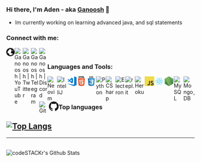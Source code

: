 ### Hi there, I'm Aden - aka [Ganoosh][website] 👋
- Im currently working on learning advanced java, and sql statements

### Connect with me:

[<img align="left" alt="ganoosh.tk" width="22px" src="https://raw.githubusercontent.com/iconic/open-iconic/master/svg/globe.svg" />][snush]
[<img align="left" alt="Ganoosh | YouTube" width="22px" src="https://cdn.jsdelivr.net/npm/simple-icons@v3/icons/youtube.svg" />][youtube]
[<img align="left" alt="Ganoosh | Twitter" width="22px" src="https://cdn.jsdelivr.net/npm/simple-icons@v3/icons/twitter.svg" />][twitter]
[<img align="left" alt="Ganoosh | Telegram" width="22px" src="https://host.ganoosh.repl.co/assets/telegram.svg" />][Telegram]
[<img align="left" alt="Ganoosh | Discord" width="22px" src="https://host.ganoosh.repl.co/assets/dis.svg" />][Discord]

<br />

### Languages and Tools:

<img align="left" alt="Neovim" width="26px" src="https://icons.iconarchive.com/icons/papirus-team/papirus-apps/512/nvim-icon.png" />
<img align="left" alt="IntelliJ" width="26px" src="https://img.icons8.com/material/452/intellij-idea.png" />
<img align="left" alt="Visual Studio Code" width="26px" src="https://raw.githubusercontent.com/github/explore/80688e429a7d4ef2fca1e82350fe8e3517d3494d/topics/visual-studio-code/visual-studio-code.png" />
<img align="left" alt="HTML5" width="26px" src="https://raw.githubusercontent.com/github/explore/80688e429a7d4ef2fca1e82350fe8e3517d3494d/topics/html/html.png" />
<img align="left" alt="CSS3" width="26px" src="https://raw.githubusercontent.com/github/explore/80688e429a7d4ef2fca1e82350fe8e3517d3494d/topics/css/css.png" />
<img align="left" alt="Python" width="26px" src="https://host.ganoosh.repl.co/assets/py.png"/>
<img align="left" alt="CSharp" width="26px" src="https://host.ganoosh.repl.co/assets/cs.png"/>
<img align="left" alt="Electron" width="26px" src="https://host.ganoosh.repl.co/assets/electron.png"/>
<img align="left" alt="repl.it" width="26px" src="https://host.ganoosh.repl.co/assets/repl.png"/>
<img align="left" alt="Heroku" width="26px" src="https://host.ganoosh.repl.co/assets/heroku.png"/>
<img align="left" alt="JavaScript" width="26px" src="https://raw.githubusercontent.com/github/explore/80688e429a7d4ef2fca1e82350fe8e3517d3494d/topics/javascript/javascript.png" />
<img align="left" alt="React" width="26px" src="https://raw.githubusercontent.com/github/explore/80688e429a7d4ef2fca1e82350fe8e3517d3494d/topics/react/react.png" />
<img align="left" alt="Node.js" width="26px" src="https://raw.githubusercontent.com/github/explore/80688e429a7d4ef2fca1e82350fe8e3517d3494d/topics/nodejs/nodejs.png" />
<img align="left" alt="MySQL" width="26px" src="https://host.ganoosh.repl.co/assets/mysql.png" />
<img align="left" alt="MongoDB" width="26px" src="https://host.ganoosh.repl.co/assets/mongodb.png" />
<img align="left" alt="Git" width="26px" src="https://host.ganoosh.repl.co/assets/git.png" />
<img align="left" alt="GitHub" width="26px" src="https://raw.githubusercontent.com/github/explore/78df643247d429f6cc873026c0622819ad797942/topics/github/github.png" />

<br />
<br />

---

### Top languages
[![Top Langs](https://github-readme-stats.vercel.app/api/top-langs/?username=Ganoosh)](https://github.com/Ganoosh)
<br>
---
---
<br>
<img align="left" alt="codeSTACKr's Github Stats" src="https://github-readme-stats.vercel.app/api?username=Ganoosh&show_icons=true&hide_border=true" />

[snush]: https://s.nush.me/
[snushdoc]: http://s.nush.me/docs
[website]: https://ganoosh.tk
[twitter]: https://twitter.com/GaNoodles_
[Telegram]: https://t.me/Ganoodles
[Discord]: https://discord.bio/p/aden
[youtube]: https://youtube.com/Ganoosh
